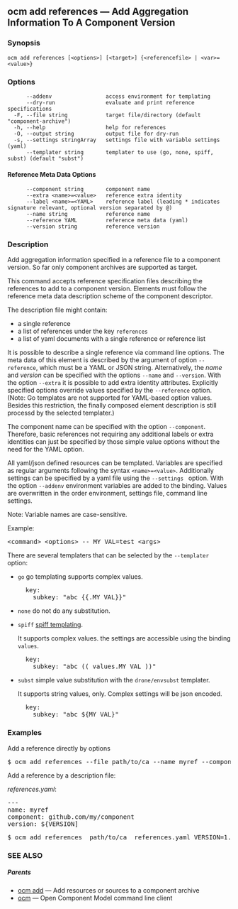 ## ocm add references &mdash; Add Aggregation Information To A Component Version

### Synopsis

```
ocm add references [<options>] [<target>] {<referencefile> | <var>=<value>}
```

### Options

```
      --addenv                 access environment for templating
      --dry-run                evaluate and print reference specifications
  -F, --file string            target file/directory (default "component-archive")
  -h, --help                   help for references
  -O, --output string          output file for dry-run
  -s, --settings stringArray   settings file with variable settings (yaml)
      --templater string       templater to use (go, none, spiff, subst) (default "subst")
```


#### Reference Meta Data Options

```
      --component string       component name
      --extra <name>=<value>   reference extra identity
      --label <name>=<YAML>    reference label (leading * indicates signature relevant, optional version separated by @)
      --name string            reference name
      --reference YAML         reference meta data (yaml)
      --version string         reference version
```

### Description


Add aggregation information specified in a reference file to a component version.
So far only component archives are supported as target.

This command accepts reference specification files describing the references
to add to a component version. Elements must follow the reference meta data
description scheme of the component descriptor.

The description file might contain:
- a single reference
- a list of references under the key <code>references</code>
- a list of yaml documents with a single reference or reference list


It is possible to describe a single reference via command line options.
The meta data of this element is described by the argument of option <code>--reference</code>,
which must be a YAML or JSON string.
Alternatively, the <em>name</em> and <em>version</em> can be specified with the
options <code>--name</code> and <code>--version</code>. With the option <code>--extra</code>
it is possible to add extra identity attributes. Explicitly specified options
override values specified by the <code>--reference</code> option.
(Note: Go templates are not supported for YAML-based option values. Besides
this restriction, the finally composed element description is still processd
by the selected templater.) 

The component name can be specified with the option <code>--component</code>. 
Therefore, basic references not requiring any additional labels or extra
identities can just be specified by those simple value options without the need
for the YAML option.

All yaml/json defined resources can be templated.
Variables are specified as regular arguments following the syntax <code>&lt;name>=&lt;value></code>.
Additionally settings can be specified by a yaml file using the <code>--settings <file></code>
option. With the option <code>--addenv</code> environment variables are added to the binding.
Values are overwritten in the order environment, settings file, command line settings. 

Note: Variable names are case-sensitive.

Example:
<pre>
&lt;command> &lt;options> -- MY_VAL=test &lt;args>
</pre>

There are several templaters that can be selected by the <code>--templater</code> option:
- <code>go</code> go templating supports complex values.

  <pre>
    key:
      subkey: "abc {{.MY_VAL}}"
  </pre>
  
- <code>none</code> do not do any substitution.

- <code>spiff</code> [spiff templating](https://github.com/mandelsoft/spiff).

  It supports complex values. the settings are accessible using the binding <code>values</code>.
  <pre>
    key:
      subkey: "abc (( values.MY_VAL ))"
  </pre>
  
- <code>subst</code> simple value substitution with the <code>drone/envsubst</code> templater.

  It supports string values, only. Complex settings will be json encoded.
  <pre>
    key:
      subkey: "abc ${MY_VAL}"
  </pre>
  


### Examples



Add a reference directly by options

<pre>
$ ocm add references &dash;&dash;file path/to/ca &dash;&dash;name myref &dash;&dash;component github.com/my/component &dash;&dash;version ${VERSION}
</pre>


Add a reference by a description file:

*references.yaml*:

<pre>
&dash;&dash;&dash;
name: myref
component: github.com/my/component
version: ${VERSION]
</pre>


<pre>
$ ocm add references  path/to/ca  references.yaml VERSION=1.0.0
</pre>



### SEE ALSO

##### Parents

* [ocm add](ocm_add.md)	 &mdash; Add resources or sources to a component archive
* [ocm](ocm.md)	 &mdash; Open Component Model command line client


